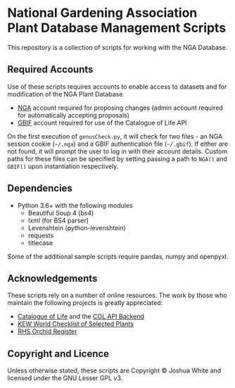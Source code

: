 # National Gardening Association Plant Database Management Scripts

This repository is a collection of scripts for working with the NGA Database.

## Required Accounts

Use of these scripts requires accounts to enable access to datasets and for modification of the NGA Plant Database.

- [NGA](https://garden.org/) account required for proposing changes (admin account required for automatically accepting proposals)
- [GBIF](https://www.gbif.org/) account required for use of the Catalogue of Life API

On the first execution of `genusCheck.py`, it will check for two files - an NGA session cookie (`~/.nga`) and a GBIF authentication file (`~/.gbif`). If either are not found, it will prompt the user to log in with their account details. Custom paths for these files can be specified by setting passing a path to `NGA()` and `GBIF()` upon instantiation respectively.

## Dependencies

- Python 3.6+ with the following modules
  - Beautiful Soup 4 (bs4)
  - lxml (for BS4 parser)
  - Levenshtein (python-levenshtein)
  - requests
  - titlecase

Some of the additional sample scripts require pandas, numpy and openpyxl.

## Acknowledgements

These scripts rely on a number of online resources. The work by those who maintain the following projects is greatly appreciated:

- [Catalogue of Life](https://www.catalogueoflife.org/) and the [COL API Backend](https://github.com/CatalogueOfLife/backend/)
- [KEW World Checklist of Selected Plants](https://wcsp.science.kew.org/)
- [RHS Orchid Register](https://apps.rhs.org.uk/horticulturaldatabase/orchidregister/orchidregister.asp)

## Copyright and Licence

Unless otherwise stated, these scripts are Copyright © Joshua White and licensed under the GNU Lesser GPL v3.
